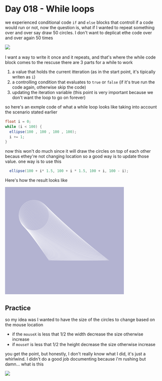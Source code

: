 # Day 018 - While loops
we experienced conditional code `if` and `else` blocks that controll if a code would run or not, now the question is, what if 
I wanted to repeat something over and over say draw 50 circles. 
I don't want to deplicat ethe code over and over again 50 times 

![](https://assets1.cbsnewsstatic.com/i/cbslocal/wp-content/uploads/sites/31325972/2014/01/cg-bartgetsanf02.png)

I want a way to write it once and it repeats, and that's where the while code block comes to the rescuse 
there are 3 parts for a while to work 
1. a value that holds the current itteration (as in the start point, it's tipically writen as `i`)
2. a controlling condition that evaluates to `true` or `false` (if it's true run the code again, otherwise skip the code)
3. updating the iteration variable (this point is very important because we don't want the loop to go on forever)

so here's an exmple code of what a while loop looks like taking into account the scenario stated earlier

``` java
float i = 0;
while (i < 100) {
  ellipse(100 , 100 , 100 , 100);
  i += 1;
}
```

now this won't do much since it will draw the circles on top of each other becaus ethey're not changing location so a good
way is to update those value. one way is to use this

``` java
  ellipse(100 + i* 1.5, 100 + i * 1.5, 100 + i, 100 - i);
```

Here's how the result looks like

![](https://github.com/athoug/art-daily/blob/main/art/day-018/loop-result.png)

## Practice
so my idea was I wanted to have the size of the circles to change based on the  mouse location
- if the `mouseX` is less that 1/2 the width decrease the size otherwise increase
- if `mouseY` is less that 1/2 the height decrease the size otherwise increase

you get the point, but honestly, I don't really know what I did, it's just a whirlwind. 
I didn't do a good job documenting because i'm rushing but damn... what is this

![](https://github.com/athoug/art-daily/blob/main/art/day-018/thumbnail.gif)
